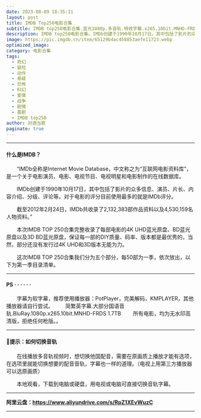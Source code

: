 ```yaml
---
date: 2023-08-09 18:35:11
layout: post
title: IMDB Top250电影合集
subtitle: IMDB top250电影合集.蓝光1080p.多音轨.特效字幕.x265.10bit.MNHD-FRDS
description: IMDB top250电影合集。IMDb创建于1990年10月17日，其中包括了影片的众多信息、演员、片长、内容介绍、分级、评论等。对于电影的评分目前使用最多的就是IMDb评分......
image: https://pic.imgdb.cn/item/65129b4ac458853aefe11723.webp
optimized_image: 
category: 电影合集
tags:
  - 奇幻
  - 冒险
  - 动作
  - 悬疑
  - 恐怖
  - 科幻
  - 爱情
  - 战争
  - 剧情
  - 喜剧
  - IMDB top250
author: 对酒当歌
paginate: true
---
```


---

#### 什么是IMDB？

　　“IMDb全称是Internet Movie Database，中文称之为“互联网电影资料库”，是一个关于电影演员、电影、电视节目、电视明星和电影制作的在线数据库。

　　IMDb创建于1990年10月17日，其中包括了影片的众多信息、演员、片长、内容介绍、分级、评论等。对于电影的评分目前使用最多的就是IMDb评分。

　　截至2012年2月24日，IMDb共收录了2,132,383部作品资料以及4,530,159名人物资料。”


　　本次IMDB TOP 250合集完整收录了每部电影的4K UHD蓝光原盘、BD蓝光原盘以及3D BD蓝光原盘，保证每一部的DIY质量、码率、版本都是最优秀的，当然，部分还没有发行过4K UHD和3D版本无能为力。

　　这次IMDB TOP 250合集我们分为五个部分，每50部为一季，依次放出，以下为第一季目录清单。

---

#### PS · · · · · ·

　　字幕为软字幕，推荐使用播放器：PotPlayer，完美解码，KMPLAYER，其他播放器请自行尝试。
　　简繁英字幕.大部分国语音轨.BluRay.1080p.x265.10bit.MNHD-FRDS 1.7TB
　　所有电影，均为无水印高清版，拒绝任何枪版。。

---

#### 🔔提示：如何切换音轨

　　在线播放多音轨视频时，想切换他国配音，需要在原画质上播放才能有选项，在选项里就能切换想要的配音音轨，字幕也一样的道理。（电视上用第三方播放器可以选原画质）

　　本地观看，下载到电脑或硬盘，用电视或电脑可直接切换音轨字幕。

---

**阿里云盘：<https://www.aliyundrive.com/s/RpZ1XEvWuzC>**

---
